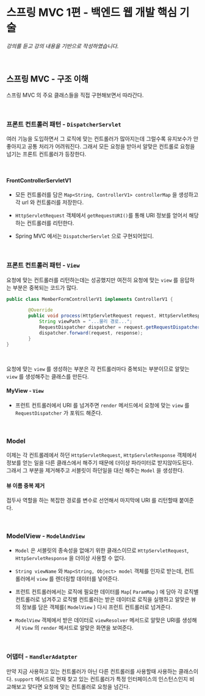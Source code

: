 # 스프링 MVC 1편 - 백엔드 웹 개발 핵심 기술
_강의를 듣고 강의 내용을 기반으로 작성하였습니다._

<br>

## 스프링 MVC - 구조 이해

스프링 MVC 의 주요 클래스들을 직접 구현해보면서 따라간다.

<br>

### 프론트 컨트롤러 패턴 - `DispatcherServlet`
여러 기능을 도입하면서 그 로직에 맞는 컨트롤러가 많아지는데 그럴수록 유지보수가 안좋아지고 공통 
처리가 어려워진다. 그래서 모든 요청을 받아서 알맞은 컨트롤로 요청을 넘기는 프론트 컨트롤러가 등장한다.


<br>

#### FrontControllerServletV1

- 모든 컨트롤러를 담은 `Map<String, ControllerV1> controllerMap` 을 생성하고 각 url 와 컨트롤러를 저장한다.
- `HttpServletRequest` 객체에서 `getRequestURI()`를 통해 URI 정보를 얻어서 해당하는 컨트롤러를 리턴한다. 


- Spring MVC 에서는  `DispatcherServlet` 으로 구현되어있디.

<br>

### 프론트 컨트롤러 패턴 - `View`
요청에 맞는 컨트롤러를 리턴하는데는 성공했지만 여전히 요청에 맞는 `view` 를 응답하는 부분은 
중복되는 코드가 많다.

```java
public class MemberFormControllerV1 implements ControllerV1 {

        @Override
        public void process(HttpServletRequest request, HttpServletResponse response) throws ServletException, IOException {
            String viewPath = "...물리 경로...";
            RequestDispatcher dispatcher = request.getRequestDispatcher(viewPath);
            dispatcher.forward(request, response);
        }
}
```

<br>

요청에 맞는 `view` 를 생성하는 부분은 각 컨트롤러마다 중복되는 부분이므로 알맞는 `view` 를 생성해주는 클래스를 만든다.

#### MyView - `View`

- 프런트 컨트롤러에서 URI 를 넘겨주면 `render` 메서드에서 요청에 맞는 `view` 를 `RequestDispatcher` 가 포워드 해준다.

<br>

### Model
이제는 각 컨트롤레에서 하던 `HttpServletRequest`, `HttpServletResponse` 객체에서 정보를 얻는 일을 다른 클래스에서 해주기 때문에 
더이상 파라미터로 받지않아도된다. 그래서 그 부분을 제거해주고 서블릿이 하던일을 대신 해주는 `Model` 을 생성한다.

#### 뷰 이름 중복 제거
접두사 역할을 하는 복잡한 경로를 변수로 선언해서 마지막에 URI 를 리턴할때 붙여준다.

<br>

### ModelView - `ModelAndView`
- `Model` 은 서블릿의 종속성을 없애기 위한 클래스이므로 `HttpServletRequest`, `HttpServletResponse` 을 더이상 사용할 수 없다.


-  `String viewName` 와 `Map<String, Object> model` 객체를 인자로 받는데, 컨트롤러에서 `view` 를 렌더링할 데이터를 넣어준다.


- 프런트 컨트롤러에서는 로직에 필요한 데이터를 `Map`( `ParamMap` ) 에 담아 각 로직별 컨트롤러로 넘겨주고 로직별 컨트롤러는 받은 데이터로 로직을 실행하고 
알맞은 뷰의 정보를 담은 객체를( `ModelView` ) 다시 프런트 컨트롤러로 넘겨준다. 


- `ModelView` 객체에서 받은 데이터로 `viewResolver` 메서드로 알맞은 URI를 생성해서 `View` 의 `render` 메서드로 알맞은 화면을 보여준다.

<br>

### 어댑터 - `HandlerAdatpter`
만약 지금 사용하고 있는 컨트롤러가 아닌 다른 컨트롤러를 사용할때 사용하는 클래스이다. `support` 메서드로 현재 찾고 있는 컨트롤러가 특정 인터페이스의 
인스턴스인지 비교해보고 맞다면 요청에 맞는 컨트롤러로 요청을 넘긴다.


<br><br>

